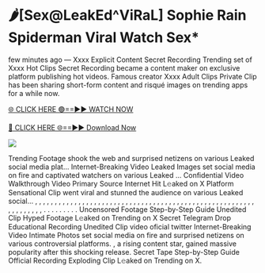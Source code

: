# 🌶️[Sex@LeakEd^ViRaL] Sophie Rain Spiderman Viral Watch Sex\*

few minutes ago — Xxxx Explicit Content Secret Recording Trending set of Xxxx Hot Clips Secret Recording became a content maker on exclusive platform publishing hot videos. Famous creator Xxxx Adult Clips Private Clip has been sharing short-form content and risqué images on trending apps for a while now.

[🌐 CLICK HERE 🟢==►► WATCH NOW](https://tinyurl.com/topvvv?st=viral&si=gh)

[🔴 CLICK HERE 🌐==►► Download Now](https://tinyurl.com/topvvv?st=viral&si=gh)

[![](https://t4.ftcdn.net/jpg/00/89/87/57/360_F_89875724_hMf6q0pOUbIm38tYOeJTOKDftmRMQnny.jpg)](https://tinyurl.com/topvvv?st=viral&si=gh)

Trending Footage shook the web and surprised netizens on various Leaked social media plat… Internet-Breaking Video Leaked Images set social media on fire and captivated watchers on various Leaked … Confidential Video Walkthrough Video Primary Source Internet Hit L𝚎aked on X Platform Sensational Clip went viral and stunned the audience on various Leaked social… , , , , , , , , , , , , , , , , , , , , , , , , , , , , , , , , , , , , , , , , , , , , , , , , , , , , , , , , , , , , , , , , , . . . . . . . . . Uncensored Footage Step-by-Step Guide Unedited Clip Hyped Footage L𝚎aked on Trending on X Secret Telegram Drop Educational Recording Unedited Clip video oficial twitter Internet-Breaking Video Intimate Photos set social media on fire and surprised netizens on various controversial platforms. , a rising content star, gained massive popularity after this shocking release. Secret Tape Step-by-Step Guide Official Recording Exploding Clip L𝚎aked on Trending on X.
